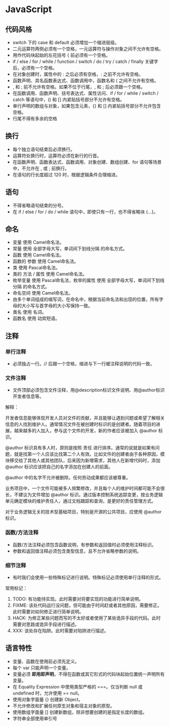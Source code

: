 
# JavaScript

## 代码风格

- switch 下的 case 和 default 必须增加一个缩进层级。
- 二元运算符两侧必须有一个空格，一元运算符与操作对象之间不允许有空格。
- 用作代码块起始的左花括号 { 前必须有一个空格。
- if / else / for / while / function / switch / do / try / catch / finally 关键字后，必须有一个空格。
-  在对象创建时，属性中的 : 之后必须有空格，: 之前不允许有空格。
- 函数声明、具名函数表达式、函数调用中，函数名和 ( 之间不允许有空格。
- , 和 ; 前不允许有空格。如果不位于行尾，, 和 ; 后必须跟一个空格。
- 在函数调用、函数声明、括号表达式、属性访问、if / for / while / switch / catch 等语句中，() 和 [] 内紧贴括号部分不允许有空格。
- 单行声明的数组与对象，如果包含元素，{} 和 [] 内紧贴括号部分不允许包含空格。
- 行尾不得有多余的空格

## 换行

- 每个独立语句结束后必须换行。
- 运算符处换行时，运算符必须在新行的行首。
- 在函数声明、函数表达式、函数调用、对象创建、数组创建、for 语句等场景中，不允许在 , 或 ; 前换行。
- 在语句的行长度超过 120 时，根据逻辑条件合理缩进。


## 语句

- 不得省略语句结束的分号。
- 在 if / else / for / do / while 语句中，即使只有一行，也不得省略块 {...}。

## 命名
 
- 变量 使用 Camel命名法。
- 常量 使用 全部字母大写，单词间下划线分隔 的命名方式。
- 函数 使用 Camel命名法。
- 函数的 参数 使用 Camel命名法。
- 类 使用 Pascal命名法。
- 类的 方法 / 属性 使用 Camel命名法。
- 枚举变量 使用 Pascal命名法，枚举的属性 使用 全部字母大写，单词间下划线分隔 的命名方式。
- 命名空间 使用 Camel命名法。
- 由多个单词组成的缩写词，在命名中，根据当前命名法和出现的位置，所有字母的大小写与首字母的大小写保持一致。
- 类名 使用 名词。
- 函数名 使用 动宾短语。

## 注释

### 单行注释 

- 必须独占一行。// 后跟一个空格，缩进与下一行被注释说明的代码一致。

### 文件注释

- 文件顶部必须包含文件注释，用@description标识文件说明、用@author标识开发者信息等。

解释：

开发者信息能够体现开发人员对文件的贡献，并且能够让遇到问题或希望了解相关信息的人找到维护人。通常情况文件在被创建时标识的是创建者。随着项目的进展，越来越多的人加入，参与这个文件的开发，新的作者应该被加入 @author 标识。

@author 标识具有多人时，原则是按照 责任 进行排序。通常的说就是如果有问题，就是找第一个人应该比找第二个人有效。比如文件的创建者由于各种原因，模块移交给了其他人或其他团队，后来因为新增需求，其他人在新增代码时，添加 @author 标识应该把自己的名字添加在创建人的前面。

@author 中的名字不允许被删除。任何劳动成果都应该被尊重。

业务项目中，一个文件可能被多人频繁修改，并且每个人的维护时间都可能不会很长，不建议为文件增加 @author 标识。通过版本控制系统追踪变更，按业务逻辑单元确定模块的维护责任人，通过文档跟踪和查询，是更好的责任管理方式。

对于业务逻辑无关的技术型基础项目，特别是开源的公共项目，应使用 @author 标识。

### 函数/方法注释

- 函数/方法注释必须包含函数说明，有参数和返回值时必须使用注释标识。
- 参数和返回值注释必须包含类型信息，且不允许省略参数的说明。

### 细节注释

- 有时我们会使用一些特殊标记进行说明。特殊标记必须使用单行注释的形式。

常用标记：

1. TODO: 有功能待实现。此时需要对将要实现的功能进行简单说明。
2. FIXME: 该处代码运行没问题，但可能由于时间赶或者其他原因，需要修正。此时需要对如何修正进行简单说明。
3. HACK: 为修正某些问题而写的不太好或者使用了某些诡异手段的代码。此时需要对思路或诡异手段进行描述。
4. XXX: 该处存在陷阱。此时需要对陷阱进行描述。

## 语言特性

- 变量、函数在使用前必须先定义。
- 每个 var 只能声明一个变量。
- 变量必须 **即用即声明**，不得在函数或其它形式的代码块起始位置统一声明所有变量。
- 在 Equality Expression 中使用类型严格的 ===。仅当判断 null 或 undefined 时，允许使用 == null。
- 使用对象字面量 {} 创建新 Object。
- 不允许修改和扩展任何原生对象和宿主对象的原型。
- 使用数组字面量 [] 创建新数组，除非想要创建的是指定长度的数组。
- 字符串全部使用单引号